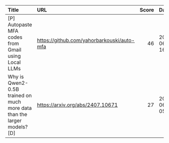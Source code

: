 | Title                                                                   | URL                                        |   Score | Date                |
|:------------------------------------------------------------------------|:-------------------------------------------|--------:|:--------------------|
| [P] Autopaste MFA codes from Gmail using Local LLMs                     | https://github.com/yahorbarkouski/auto-mfa |      46 | 2025-06-21 16:37:45 |
| Why is Qwen2-0.5B trained on much more data than the larger models? [D] | https://arxiv.org/abs/2407.10671           |      27 | 2025-06-21 05:46:46 |